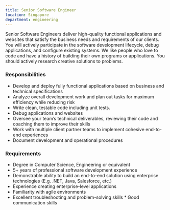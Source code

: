 ```yaml
---
title: Senior Software Engineer
location: Singapore
department: engineering
---
```

Senior Software Engineers deliver high-quality functional applications and websites that satisfy the business needs and requirements of our clients. You will actively participate in the software development lifecycle, debug applications, and configure existing systems. We like people who love to code and have a history of building their own programs or applications. You should actively research creative solutions to problems.

### Responsibilities

- Develop and deploy fully functional applications based on business and technical specifications
- Analyze overall development work and plan out tasks for maximum efficiency while reducing risk
- Write clean, testable code including unit tests.
- Debug applications and websites
- Oversee your team’s technical deliverables, reviewing their code and coaching them to improve their skills
- Work with multiple client partner teams to implement cohesive end-to-end experiences
- Document development and operational procedures

### Requirements

- Degree in Computer Science, Engineering or equivalent
- 5+ years of professional software development experience
- Demonstrable ability to build an end-to-end solution using enterprise technologies (E.g. .NET, Java, Salesforce, etc.)
- Experience creating enterprise-level applications
- Familiarity with agile environments
- Excellent troubleshooting and problem-solving skills * Good communication skills